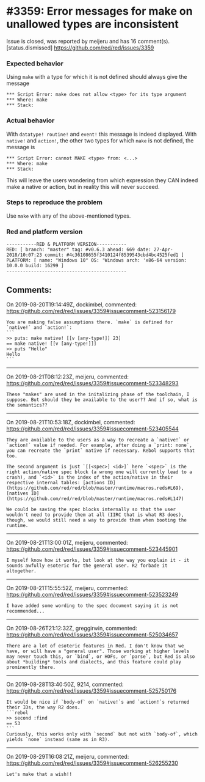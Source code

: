 
#3359: Error messages for make on unallowed types are inconsistent
================================================================================
Issue is closed, was reported by meijeru and has 16 comment(s).
[status.dismissed]
<https://github.com/red/red/issues/3359>

### Expected behavior

Using `make` with a type for which it is not defined should always give the message

    *** Script Error: make does not allow <type> for its type argument
    *** Where: make
    *** Stack:  


### Actual behavior

With `datatype! routine!` and `event!` this message is indeed displayed.
With `native!` and `action!`, the other two types for which `make` is not defined, the message is

    *** Script Error: cannot MAKE <type> from: <...>
    *** Where: make
    *** Stack:  

This will leave the users wondering from which expression they CAN indeed make a native or action, but in reality this will never succeed.

### Steps to reproduce the problem

Use `make` with any of the above-mentioned types.

### Red and platform version
```
-----------RED & PLATFORM VERSION----------- 
RED: [ branch: "master" tag: #v0.6.3 ahead: 669 date: 27-Apr-2018/10:07:23 commit: #4c36108655f3410124f8539543cbd4bc4525fed1 ]
PLATFORM: [ name: "Windows 10" OS: 'Windows arch: 'x86-64 version: 10.0.0 build: 16299 ]
--------------------------------------------
```


Comments:
--------------------------------------------------------------------------------

On 2019-08-20T19:14:49Z, dockimbel, commented:
<https://github.com/red/red/issues/3359#issuecomment-523156179>

    You are making false assumptions there. `make` is defined for `native!` and `action!`:
    ```
    >> puts: make native! [[v [any-type!]] 23]
    == make native! [[v [any-type!]]]
    >> puts "Hello"
    Hello
    ```

--------------------------------------------------------------------------------

On 2019-08-21T08:12:23Z, meijeru, commented:
<https://github.com/red/red/issues/3359#issuecomment-523348293>

    These "makes" are used in the initalizing phase of the toolchain, I suppose. But should they be available to the user?? And if so, what is the semantics??

--------------------------------------------------------------------------------

On 2019-08-21T10:53:18Z, dockimbel, commented:
<https://github.com/red/red/issues/3359#issuecomment-523405544>

    They are available to the users as a way to recreate a `native!` or `action!` value if needed. For example, after doing a `print: none`, you can recreate the `print` native if necessary. Rebol supports that too.
    
    The second argument is just `[[<spec>] <id>]` here `<spec>` is the right action/native spec block (a wrong one will currently lead to a crash), and `<id>` is the index of the action/native in their respective internal tables: [actions ID](https://github.com/red/red/blob/master/runtime/macros.reds#L69), [natives ID](https://github.com/red/red/blob/master/runtime/macros.reds#L147)
    
    We could be saving the spec blocks internally so that the user wouldn't need to provide them at all (IIRC that is what R3 does), though, we would still need a way to provide them when booting the runtime.

--------------------------------------------------------------------------------

On 2019-08-21T13:00:01Z, meijeru, commented:
<https://github.com/red/red/issues/3359#issuecomment-523445901>

    I myself know how it works, but look at the way you explain it - it sounds awfully esoteric for the general user. R2 forbade it altogether.

--------------------------------------------------------------------------------

On 2019-08-21T15:55:52Z, meijeru, commented:
<https://github.com/red/red/issues/3359#issuecomment-523523249>

    I have added some wording to the spec document saying it is not recommended...

--------------------------------------------------------------------------------

On 2019-08-26T21:12:32Z, greggirwin, commented:
<https://github.com/red/red/issues/3359#issuecomment-525034657>

    There are a lot of esoteric features in Red. I don't know that we have, or will have a "general user". Those working at higher levels may never touch this, or `bind`, or HOFs, or `parse`, but Red is also about *building* tools and dialects, and this feature could play prominently there.

--------------------------------------------------------------------------------

On 2019-08-28T13:40:50Z, 9214, commented:
<https://github.com/red/red/issues/3359#issuecomment-525750176>

    It would be nice if `body-of` on `native!`s and `action!`s returned their IDs, the way R2 does.
    ```rebol
    >> second :find
    == 53
    ```
    Curiously, this works only with `second` but not with `body-of`, which yields `none` instead (same as in R3).

--------------------------------------------------------------------------------

On 2019-08-29T16:08:21Z, meijeru, commented:
<https://github.com/red/red/issues/3359#issuecomment-526255230>

    Let's make that a wish!!

